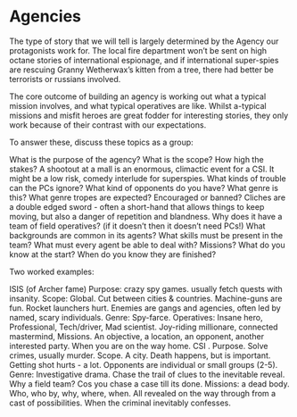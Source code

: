 # Agencies

The type of story that we will tell is largely determined by the Agency our protagonists work for. The local fire department won’t be sent on high octane stories of international espionage, and if international super-spies are rescuing Granny Wetherwax’s kitten from a tree, there had better be terrorists or russians involved.

The core outcome of building an agency is working out what a typical mission involves, and what typical operatives are like.  Whilst a-typical missions and misfit heroes are great fodder for interesting stories, they only work because of their contrast with our expectations.

To answer these, discuss these topics as a group:

What is the purpose of the agency?
What is the scope? How high the stakes?
A shootout at a mall is an enormous, climactic event for a CSI. It might be a low risk, comedy interlude for superspies.
What kinds of trouble can the PCs ignore?
What kind of opponents do you have?
What genre is this?
What genre tropes are expected? Encouraged or banned?
Cliches are a double edged sword - often a short-hand that allows things to keep moving, but also a danger of repetition and blandness.
Why does it have a team of field operatives? (if it doesn’t then it doesn’t need PCs!)
What backgrounds are common in its agents?
What skills must be present in the team?
What must every agent be able to deal with?
Missions?
What do you know at the start?
When do you know they are finished?




<sidebar>
Two worked examples:

ISIS (of Archer fame)
Purpose: crazy spy games. usually fetch quests with insanity.
Scope: Global.  Cut between cities & countries.  Machine-guns are fun. Rocket launchers hurt. Enemies are gangs and agencies, often led by named, scary individuals.
Genre:  Spy-farce.
Operatives:  Insane hero, Professional, Tech/driver, Mad scientist.  Joy-riding millionare, connected mastermind,
Missions.  An objective, a location, an opponent, another interested party. When you are on the way home.
CSI <insert city name>.
Purpose. Solve crimes, usually murder.
Scope. A city. Death happens, but is important.  Getting shot hurts - a lot. Opponents are individual or small groups (2-5).
Genre:  Investigative drama. Chase the trail of clues to the inevitable reveal.
Why a field team?  Cos you chase a case till its done.
Missions: a dead body. Who, who by, why, where, when. All revealed on the way through from a cast of possibilities.  When the criminal inevitably confesses.
